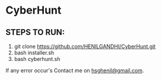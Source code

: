 # CyberHunt

## STEPS TO RUN:

1) git clone https://github.com/HENILGANDHI/CyberHunt.git
2) bash installer.sh
3) bash cyberhunt.sh

If any error occur's Contact me on hsghenil@gmail.com.
